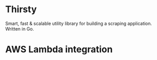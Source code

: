 # Thirsty
Smart, fast &amp; scalable utility library for building a scraping application. Written in Go.

# AWS Lambda integration
